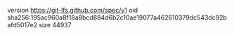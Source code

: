 version https://git-lfs.github.com/spec/v1
oid sha256:195ac960a8f18a8bcd884d6b2c10ae19077a462610379dc543dc92bafd5017e2
size 44937
